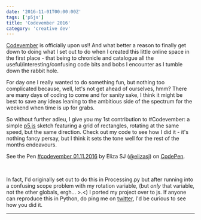 ```yaml
---
date: '2016-11-01T00:00:00Z'
tags: ['p5js']
title: 'Codevember 2016'
category: 'creative dev'
---
```


[Codevember](http://codevember.xyz/) is officially upon us!! And what better a reason to finally get down to doing what I set out to do when I created this little online space in the first place - that being to chronicle and catalogue all the useful/interesting/confusing code bits and bobs I encounter as I tumble down the rabbit hole.

For day one I really wanted to do something fun, but nothing too complicated because, well, let's not get ahead of ourselves, hmm? There are many days of coding to come and for sanity sake, I think it might be best to save any ideas leaning to the ambitious side of the spectrum for the weekend when time is up for grabs.

So without further adieu, I give you my 1st contribution to #Codevember: a simple [p5.js](http://p5js.org/) sketch featuring a grid of rectangles, rotating at the same speed, but the same direction. Check out my code to see how I did it - it's nothing fancy persay, but I think it sets the tone well for the rest of the months endeavours.
&nbsp;
&nbsp;

<p data-height="425" data-theme-id="light" data-slug-hash="EgqMyB" data-default-tab="js" data-user="elizasj" data-embed-version="2" data-pen-title="#codevember 01.11.2016" class="codepen">See the Pen <a href="http://codepen.io/elizasj/pen/EgqMyB/">#codevember 01.11.2016</a> by Eliza SJ (<a href="http://codepen.io/elizasj">@elizasj</a>) on <a href="http://codepen.io">CodePen</a>.</p>
<script src="https://production-assets.codepen.io/assets/embed/ei.js"></script>
&nbsp;

In fact, I'd originally set out to do this in Processing.py but after running into a confusing scope problem with my rotation variable, (but _only_ that variable, not the other globals, ergh... >.<) I ported my project over to js. If anyone can reproduce this in Python, do ping me on [twitter](https://twitter.com/iamelizasj), I'd be curious to see how you did it.

---
